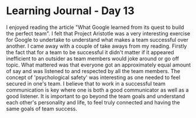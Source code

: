 #                          Learning Journal - Day 13
I enjoyed reading the article "What Google learned from its quest to build the perfect team". I felt that Project Aristotle was a very interesting exercise for Google to undertake to understand what makes a team successful over another. I came away with a couple of take aways from my reading. Firstly the fact that for a team to be successful it didn't matter if it appeared inefficient to an outsider as team members would joke around or go off topic. What mattered was that everyone got an approximately equal amount of say and was listened to and respected by all the team members. The concept of 'psychological safety' was interesting as one needed to feel secured in one's team. I believe that to work in a successful team communication is key where one is both a good communicator as well as a good listener. It is important to go beyond the team goals and understand each other's personality and life, to feel truly connected and having the same goals of team success.